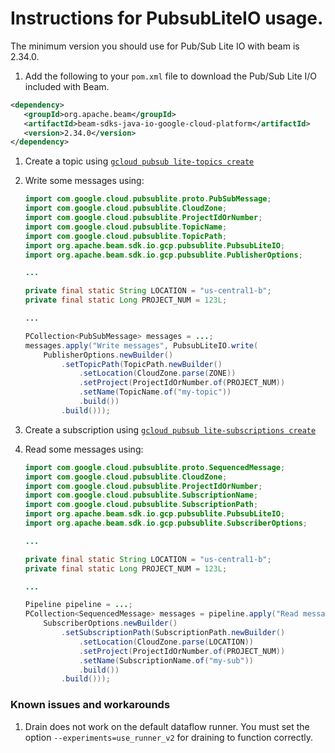 # Instructions for PubsubLiteIO usage.

The minimum version you should use for Pub/Sub Lite IO with beam is 2.34.0.

1. Add the following to your `pom.xml` file to download the Pub/Sub Lite I/O 
   included with Beam.
```xml
<dependency>
   <groupId>org.apache.beam</groupId>
   <artifactId>beam-sdks-java-io-google-cloud-platform</artifactId>
   <version>2.34.0</version>
</dependency>
```
1. Create a topic using [`gcloud pubsub lite-topics create`](https://cloud.google.com/sdk/gcloud/reference/pubsub/lite-topics/create)
1. Write some messages using:

    ```java
    import com.google.cloud.pubsublite.proto.PubSubMessage;
    import com.google.cloud.pubsublite.CloudZone;
    import com.google.cloud.pubsublite.ProjectIdOrNumber;
    import com.google.cloud.pubsublite.TopicName;
    import com.google.cloud.pubsublite.TopicPath;
    import org.apache.beam.sdk.io.gcp.pubsublite.PubsubLiteIO;
    import org.apache.beam.sdk.io.gcp.pubsublite.PublisherOptions;
    
    ...
    
    private final static String LOCATION = "us-central1-b";
    private final static Long PROJECT_NUM = 123L;
    
    ...
    
    PCollection<PubSubMessage> messages = ...;
    messages.apply("Write messages", PubsubLiteIO.write(
        PublisherOptions.newBuilder()
            .setTopicPath(TopicPath.newBuilder()
                .setLocation(CloudZone.parse(ZONE))
                .setProject(ProjectIdOrNumber.of(PROJECT_NUM))
                .setName(TopicName.of("my-topic"))
                .build())
            .build()));
    ```
1. Create a subscription using [`gcloud pubsub lite-subscriptions create`](https://cloud.google.com/sdk/gcloud/reference/pubsub/subscriptions/create)
1. Read some messages using:

    ```java
    import com.google.cloud.pubsublite.proto.SequencedMessage;
    import com.google.cloud.pubsublite.CloudZone;
    import com.google.cloud.pubsublite.ProjectIdOrNumber;
    import com.google.cloud.pubsublite.SubscriptionName;
    import com.google.cloud.pubsublite.SubscriptionPath;
    import org.apache.beam.sdk.io.gcp.pubsublite.PubsubLiteIO;
    import org.apache.beam.sdk.io.gcp.pubsublite.SubscriberOptions;
    
    ...
    
    private final static String LOCATION = "us-central1-b";
    private final static Long PROJECT_NUM = 123L;
    
    ...
    
    Pipeline pipeline = ...;
    PCollection<SequencedMessage> messages = pipeline.apply("Read messages", PubsubLiteIO.read(
        SubscriberOptions.newBuilder()
            .setSubscriptionPath(SubscriptionPath.newBuilder()
                .setLocation(CloudZone.parse(LOCATION))
                .setProject(ProjectIdOrNumber.of(PROJECT_NUM))
                .setName(SubscriptionName.of("my-sub"))
                .build())
            .build()));
    ```

### Known issues and workarounds
1. Drain does not work on the default dataflow runner. You must set the option
`--experiments=use_runner_v2` for draining to function correctly.
